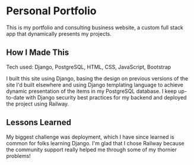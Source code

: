 # Personal Portfolio

This is my portfolio and consulting business website, a custom full stack app that dynamically presents my projects.

## How I Made This

Tech used: Django, PostgreSQL, HTML, CSS, JavaScript, Bootstrap

I built this site using Django, basing the design on previous versions of the site I'd built elsewhere and using Django templating language to achieve dynamic presentation of the items in my PostgreSQL database. I keep up-to-date with Django security best practices for my backend and deployed the project using Railway.

## Lessons Learned

My biggest challenge was deployment, which I have since learned is common for folks learning Django. I'm glad that I chose Railway because the community support really helped me through some of my thornier problems!

